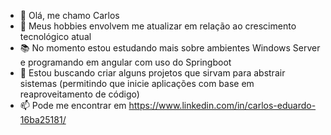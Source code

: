 - 👋 Olá, me chamo Carlos
- 🏓 Meus hobbies envolvem me atualizar em relação ao crescimento tecnológico atual
- 📚 No momento estou estudando mais sobre ambientes Windows Server e programando em angular com uso do Springboot
- 🤔 Estou buscando criar alguns projetos que sirvam para abstrair sistemas (permitindo que inicie aplicações com base em reaproveitamento de código)
- 📫 Pode me encontrar em https://www.linkedin.com/in/carlos-eduardo-16ba25181/

<!---
carlossfb/carlossfb is a ✨ special ✨ repository because its `README.md` (this file) appears on your GitHub profile.
You can click the Preview link to take a look at your changes.
--->
